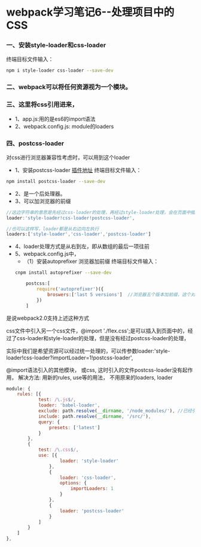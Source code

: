 # webpack学习笔记6--处理项目中的CSS

### 一、安装style-loader和css-loader
终端目标文件输入：
```bash
npm i style-loader css-loader --save-dev
```
### 二、webpack可以将任何资源视为一个模块。

### 三、这里将css引用进来，
- 1、app.js:用的是es6的import语法
- 2、webpack.config.js: module的loaders

### 四、postcss-loader
对css进行浏览器兼容性考虑时，可以用到这个loader
- 1、安装postcss-loader  [插件地址](https://www.npmjs.com/package/postcss-loader)
终端目标文件输入：
```bash
npm install postcss-loader --save-dev
```
- 2、是一个后处理器。
- 3、可以加浏览器的前缀
```js
//这边字符串的意思是先经过css-loader的处理，再经过style-loader处理，会在页面中插入style标签
loader:'style-loader!css-loader!postcss-loader',

//也可以这样写，loader都是从右边向左执行
loaders:['style-loader','css-loader','postcss-loader']
```
- 4、loader处理方式是从右到左，即从数组的最后一项往前
- 5、webpack.config.js中，
    - （1）安装autoprefixer  浏览器加前缀
    终端目标文件输入：
    ```bash
    cnpm install autoprefixer --save-dev
    ```
    ```js
        postcss:[
            require('autoprefixer')({
                broswers:['last 5 versions']  //浏览器五个版本加前缀，这个对象是autoprefixer函数的参数
            })
        ]
    ```

是说webpack2.0支持上述这种方式

css文件中引入另一个css文件，@import './flex.css';是可以插入到页面中的，经过了css-loader和style-loader的处理，但是没有经过postcss-loader的处理，

实际中我们是希望资源可以经过统一处理的，可以传参数loader:'style-loader!css-loader?importLoader=1!postcss-loader',

@import语法引入的其他模块， 或css, 这时引入的文件postcss-loader没有起作用， 解决方法:
用新的rules, use等的用法， 不用原来的loaders, loader
```js
module: {
	rules: [{
			test: /\.js$/,
			loader: 'babel-loader',
			exclude: path.resolve(__dirname, '/node_modules/'), //已经引用过的，已经打包过的文件
			include: path.resolve(__dirname, '/src/'),
			query: {
				presets: ['latest']
			}
		},
		{
			test: /\.css$/,
			use: [{
					loader: 'style-loader'
				},
				{
					loader: 'css-loader',
					options: {
						importLoaders: 1
					}
				},
				{
					loader: 'postcss-loader'
				}
			]
		}
	]
},
```